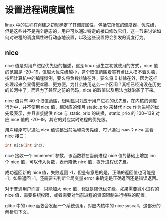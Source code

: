 # 设置进程调度属性
linux 中的进程在创建之初就确定了其调度属性，包括它所属的调度器、优先级，但是这些并不是完全静态的，用户可以通过特定的接口修改它们，这一节来讨论如何对进程的调度属性进行动态地设置，以及这些设置将会引发的调度行为。 

## nice
nice 值是对用户进程优先级的描述，这是 linux 诞生之初就使用的方式，nice 值的范围是 -20~19，值越大优先级越小，这个取值范围着实有点让人摸不着头脑，按照计算机中的编程惯例，要么将负数排除在外，要么将 0 排除在外，因为这样处理起来会显得更优雅、更方便，为什么使用这么一个区间？真相已经淹没在历史的长河中了，而且为了兼容之前的代码，nice 的取值以及用法也就沿袭了下来。  

nice 值只有 40 个取值范围，很明显只对应于用户进程的优先级，在内核的调度行为中，并不使用 nice 值，相对应的使用 static_prio 来替代 nice 作为进程的优先级表示，并且直接提供 nice 与 static_prio 的转换，static_prio 的 100~139 对应 nice 值的 -20~19，其它的对应实时进程的优先级。  

用户程序可以通过 nice 值调整当前进程的优先级，可以通过 man 2 nice 查看 nice 接口：

```c++
int nice(int inc);
```
nice 接收一个 increment 参数，该函数将在当前进程 nice 值的基础上增加 inc 个 nice 值，可以传入负数，表示降低 nice 值，提升进程优先级。  

成功返回新的 nice 值，失败返回 -1，但是有意思的是，正确的返回值也可能是 -1，如果返回 -1，还需要去判断全局变量 error 来确定是正确返回还是错误返回。  

对于普通用户而言，只能加大 nice 值，也就是降低优先级，如果需要减小进程的 nice 值，需要系统权限，或者需要对当前进程的资源限制进行特殊的配置。  

glibc 中的 nice 函数会发起一个系统调用，对应内核中的 nice syscall，这部分的解析见下文。  



## 


